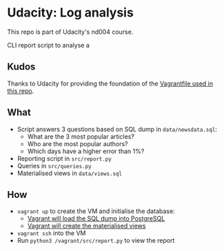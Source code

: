 # Udacity: Log analysis

This repo is part of Udacity's nd004 course.

CLI report script to analyse a 

## Kudos

Thanks to Udacity for providing the foundation of the [Vagrantfile used in this repo](https://github.com/udacity/fullstack-nanodegree-vm).

## What

- Script answers 3 questions based on SQL dump in `data/newsdata.sql`:
    - What are the 3 most popular articles?
    - Who are the most popular authors?
    - Which days have a higher error than 1%?
- Reporting script in `src/report.py`
- Queries in `src/queries.py`
- Materialised views in `data/views.sql`

## How

- `vagrant up` to create the VM and initialise the database:
    - [Vagrant will load the SQL dump into PostgreSQL](Vagrantfile#L28)
    - [Vagrant will create the materialised views](Vagrantfile#L29)
- `vagrant ssh` into the VM
- Run `python3 /vagrant/src/report.py` to view the report
